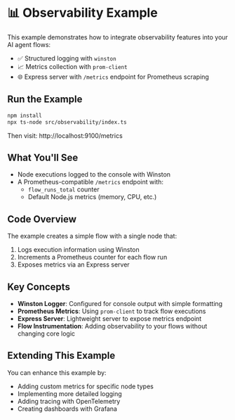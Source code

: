 # 📊 Observability Example

This example demonstrates how to integrate observability features into your AI agent flows:

- ✅ Structured logging with `winston`
- 📈 Metrics collection with `prom-client`
- 🌐 Express server with `/metrics` endpoint for Prometheus scraping

## Run the Example

```bash
npm install
npx ts-node src/observability/index.ts
```

Then visit: http://localhost:9100/metrics

## What You'll See

- Node executions logged to the console with Winston
- A Prometheus-compatible `/metrics` endpoint with:
  - `flow_runs_total` counter
  - Default Node.js metrics (memory, CPU, etc.)

## Code Overview

The example creates a simple flow with a single node that:
1. Logs execution information using Winston
2. Increments a Prometheus counter for each flow run
3. Exposes metrics via an Express server

## Key Concepts

- **Winston Logger**: Configured for console output with simple formatting
- **Prometheus Metrics**: Using `prom-client` to track flow executions
- **Express Server**: Lightweight server to expose metrics endpoint
- **Flow Instrumentation**: Adding observability to your flows without changing core logic

## Extending This Example

You can enhance this example by:
- Adding custom metrics for specific node types
- Implementing more detailed logging
- Adding tracing with OpenTelemetry
- Creating dashboards with Grafana
